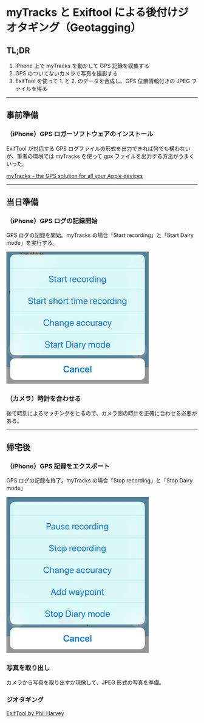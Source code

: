 # myTracks と Exiftool による後付けジオタギング（Geotagging）

## TL;DR

1. iPhone 上で myTracks を動かして GPS 記録を収集する
2. GPS のついてないカメラで写真を撮影する
3. ExifTool を使って 1. と 2. のデータを合成し、GPS 位置情報付きの JPEG ファイルを得る

------

## 事前準備

### （iPhone）GPS ロガーソフトウェアのインストール

ExifTool が対応する GPS ログファイルの形式を出力できれば何でも構わないが、筆者の環境では myTracks を使って gpx ファイルを出力する方法がうまくいった。

[myTracks - the GPS solution for all your Apple devices](http://www.mytracks4mac.info/)

------

## 当日準備

### （iPhone）GPS ログの記録開始

GPS ログの記録を開始。myTracks の場合「Start recording」と「Start Dairy mode」を実行する。

![](geotag_01.jpg)

### （カメラ）時計を合わせる

後で時刻によるマッチングをとるので、カメラ側の時計を正確に合わせる必要がある。

------

## 帰宅後

### （iPhone）GPS 記録をエクスポート

GPS ログの記録を終了。myTracks の場合「Stop recording」と「Stop Dairy mode」

![](geotag_02.jpg)

### 写真を取り出し

カメラから写真を取り出すか現像して、JPEG 形式の写真を準備。

### ジオタギング







[ExifTool by Phil Harvey](https://sno.phy.queensu.ca/~phil/exiftool/)

